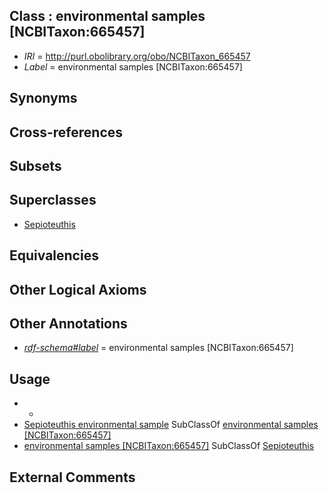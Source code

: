 
## Class : environmental samples [NCBITaxon:665457]

 * *IRI* = http://purl.obolibrary.org/obo/NCBITaxon_665457
 * *Label* = environmental samples [NCBITaxon:665457]

## Synonyms


## Cross-references


## Subsets


## Superclasses

 * [Sepioteuthis](../../NCBITaxon/69/NCBITaxon_34569.md)

## Equivalencies


## Other Logical Axioms


## Other Annotations

 * *[rdf-schema#label](../../el/rdf-schema#label.md)* = environmental samples [NCBITaxon:665457]

## Usage

 * -
 * [Sepioteuthis environmental sample](../../NCBITaxon/58/NCBITaxon_665458.md) SubClassOf [environmental samples [NCBITaxon:665457]](../../NCBITaxon/57/NCBITaxon_665457.md)
 * [environmental samples [NCBITaxon:665457]](../../NCBITaxon/57/NCBITaxon_665457.md) SubClassOf [Sepioteuthis](../../NCBITaxon/69/NCBITaxon_34569.md)

## External Comments

